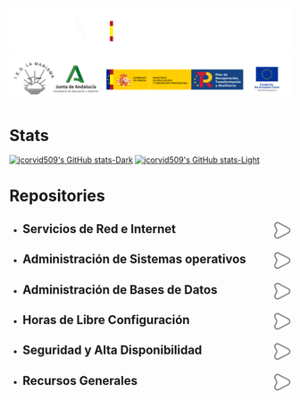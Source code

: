 ![](https://raw.githubusercontent.com/jcorvid509/.resGen/dbf0397a38c3e0828d9bd164f719d77f3d977cda/_bannerD.png#gh-dark-mode-only)
![](https://raw.githubusercontent.com/jcorvid509/.resGen/dbf0397a38c3e0828d9bd164f719d77f3d977cda/_bannerL.png#gh-light-mode-only)

# Stats

[![jcorvid509's GitHub stats-Dark](https://github-readme-stats.vercel.app/api?username=jcorvid509&show_icons=true&theme=github_dark_dimmed#gh-dark-mode-only)](https://github.com/anuraghazra/github-readme-stats#gh-dark-mode-only)
[![jcorvid509's GitHub stats-Light](https://github-readme-stats.vercel.app/api?username=jcorvid509&show_icons=true&theme=default#gh-light-mode-only)](https://github.com/anuraghazra/github-readme-stats#gh-light-mode-only)

# Repositories

- ## Servicios de Red e Internet            <a href="https://github.com/jcorvid509/SREI/blob/main/README.md"><img src="https://raw.githubusercontent.com/jcorvid509/.resGen/dbf0397a38c3e0828d9bd164f719d77f3d977cda/_arrow.svg" width="30" align="right"></a>
  
- ## Administración de Sistemas operativos  <a href="https://github.com/jcorvid509/ASO/blob/main/README.md"><img src="https://raw.githubusercontent.com/jcorvid509/.resGen/dbf0397a38c3e0828d9bd164f719d77f3d977cda/_arrow.svg" width="30" align="right"></a>
  
- ## Administración de Bases de Datos       <a href="https://github.com/jcorvid509/ABD/blob/main/README.md"><img src="https://raw.githubusercontent.com/jcorvid509/.resGen/dbf0397a38c3e0828d9bd164f719d77f3d977cda/_arrow.svg" width="30" align="right"></a>

- ## Horas de Libre Configuración           <a href="https://github.com/jcorvid509/HLC/blob/main/README.md"><img src="https://raw.githubusercontent.com/jcorvid509/.resGen/dbf0397a38c3e0828d9bd164f719d77f3d977cda/_arrow.svg" width="30" align="right"></a>
  
- ## Seguridad y Alta Disponibilidad        <a href="https://github.com/jcorvid509/SAD/blob/main/README.md"><img src="https://raw.githubusercontent.com/jcorvid509/.resGen/dbf0397a38c3e0828d9bd164f719d77f3d977cda/_arrow.svg" width="30" align="right"></a>

- ## Recursos Generales                     <a href="https://github.com/jcorvid509/.resGen"><img src="https://raw.githubusercontent.com/jcorvid509/.resGen/dbf0397a38c3e0828d9bd164f719d77f3d977cda/_arrow.svg" width="30" align="right"></a>

<!--
**jcorvid509/jcorvid509** is a ✨ _special_ ✨ repository because its `README.md` (this file) appears on your GitHub profile.

Here are some ideas to get you started:

- 🔭 I’m currently working on ...
- 🌱 I’m currently learning ...
- 👯 I’m looking to collaborate on ...
- 🤔 I’m looking for help with ...
- 💬 Ask me about ...
- 📫 How to reach me: ...
- 😄 Pronouns: ...
- ⚡ Fun fact: ...
-->


